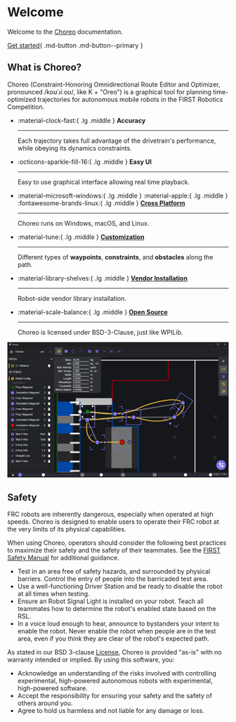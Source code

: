# Welcome

Welcome to the [Choreo](https://github.com/SleipnirGroup/Choreo) documentation.

[Get started](./installation.md){ .md-button .md-button--primary }


## What is Choreo?

Choreo (Constraint-Honoring Omnidirectional Route Editor and Optimizer, pronounced /koʊˈɹiːoʊ/, like K + "Oreo") is a graphical tool for planning time-optimized trajectories for autonomous mobile robots in the FIRST Robotics Competition.

<div class="grid cards" markdown>

-   :material-clock-fast:{ .lg .middle } __Accuracy__

    ---

    Each trajectory takes full advantage of the drivetrain's performance, while obeying its dynamics constraints.


-   :octicons-sparkle-fill-16:{ .lg .middle } __Easy UI__

    ---

    Easy to use graphical interface allowing real time playback.


-   :material-microsoft-windows:{ .lg .middle } :material-apple:{ .lg .middle } :fontawesome-brands-linux:{ .lg .middle } [__Cross Platform__](./installation.md)

    ---

    Choreo runs on Windows, macOS, and Linux.



-   :material-tune:{ .lg .middle } [__Customization__](./usage/editing-paths.md)

    ---

    Different types of **waypoints**, **constraints**, and **obstacles** along the path.


-   :material-library-shelves:{ .lg .middle } [__Vendor Installation__](./choreolib/installation.md)

    ---

    Robot-side vendor library installation.



-   :material-scale-balance:{ .lg .middle } [__Open Source__](./contributing/contributing-guide.md)

    ---

    Choreo is licensed under BSD-3-Clause, just like WPILib.

<!-- -   :material-connection:{ .lg .middle } __PathPlanner Integration__

    ---

    Integration with PathPlanner allows you to generate paths while still working with a familiar toolset. -->



</div>

![Readme Screenshot of Example Choreo Setup](media/readmeScreenshot.png)

## Safety

FRC robots are inherently dangerous, especially when operated at high speeds. Choreo is designed to enable users to operate their FRC robot at the very limits of its physical capabilities.

When using Choreo, operators should consider the following best practices to maximize their safety and the safety of their teammates. See the [FIRST Safety Manual](https://www.firstinspires.org/robotics/frc/safety) for additional guidance.

- Test in an area free of safety hazards, and surrounded by physical barriers. Control the entry of people into the barricaded test area.
- Use a well-functioning Driver Station and be ready to disable the robot at all times when testing.
- Ensure an Robot Signal Light is installed on your robot. Teach all teammates how to determine the robot's enabled state based on the RSL.
- In a voice loud enough to hear, announce to bystanders your intent to enable the robot. Never enable the robot when people are in the test area, even if you think they are clear of the robot's expected path.

As stated in our BSD 3-clause [License](https://github.com/SleipnirGroup/Choreo/blob/main/LICENSE), Choreo is provided "as-is" with no warranty intended or implied. By using this software, you:

- Acknowledge an understanding of the risks involved with controlling experimental, high-powered autonomous robots with experimental, high-powered software.
- Accept the responsibility for ensuring your safety and the safety of others around you.
- Agree to hold us harmless and not liable for any damage or loss.
